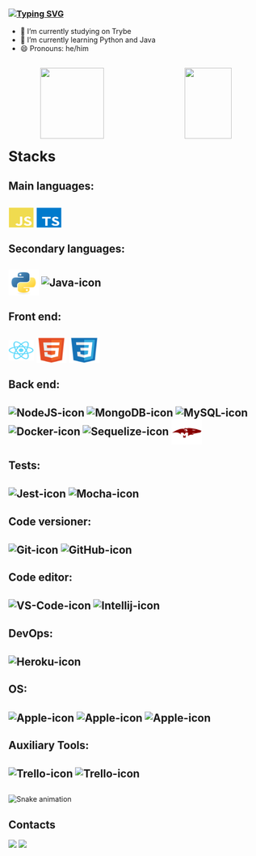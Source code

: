 ### [![Typing SVG](https://readme-typing-svg.herokuapp.com?lines=Hi+there+%F0%9F%91%8B%2C+I'm+Thauler+Mayrink++++++++++++)](https://git.io/typing-svg)

- 🔭 I’m currently studying on Trybe
- 🌱 I’m currently learning Python and Java
- 😄 Pronouns: he/him


## 


<div style="display: inline" align="center">
  <div style="display: inline" >
    <a href="https://github.com/Thauler">
    <img height="140px" align="right" width="43%" margin="0" padding="5px" src="https://github-readme-stats.vercel.app/api/top-langs/?username=Thauler&layout=compact&langs_count=7&theme=codeSTACKr&locale=pt-br"/>
    </a>
  </div>
  
  <div style="display: inline">
    <a href="https://github.com/Thauler">
    <img height="140px" width="50%" align="left" margin="0" padding="5px" src="https://github-readme-stats.vercel.app/api?username=Thauler&show_icons=true&theme=codeSTACKr&include_all_commits=true&count_private=true&hide=issues&locale=pt-br"/> 
    </a>
  </div>  
</div> 
<br />
<br />
<br />
<br />
<br />
<br />
<br />


##


# Stacks


<div style="display: inline_block">

  <div style="display: inline_block">
    <h2>Main languages:<h2>
    <img align="center" alt="Javascript-icon" height="40" width="50" src="https://raw.githubusercontent.com/devicons/devicon/master/icons/javascript/javascript-plain.svg" />
    <img align="center" alt="Typescript-icon" height="40" width="50" src="https://raw.githubusercontent.com/devicons/devicon/master/icons/typescript/typescript-plain.svg" />
  </div>
  
  <div style="display: inline_block">
    <h2>Secondary languages:<h2>
    <img align="center" alt="Python-icon" height="50" width="60" src="https://raw.githubusercontent.com/devicons/devicon/master/icons/python/python-original.svg" />
    <img align="center" alt="Java-icon" height="50" width="60" src="https://cdn.jsdelivr.net/gh/devicons/devicon/icons/java/java-original.svg" />
  </div>

  <div style="display: inline_block">
    <h2>Front end:<h2>
    <img align="center" alt="React-icon" height="40" width="50" src="https://raw.githubusercontent.com/devicons/devicon/master/icons/react/react-original.svg" />
    <img align="center" alt="HTML-icon" height="50" width="60" src="https://raw.githubusercontent.com/devicons/devicon/master/icons/html5/html5-original.svg" />
    <img align="center" alt="CSS-icon" height="50" width="60" src="https://raw.githubusercontent.com/devicons/devicon/master/icons/css3/css3-original.svg"/>
  </div>

  <div style="display: inline_block">
    <h2>Back end:<h2>
    <img align="center" alt="NodeJS-icon" height="50" width="60" src="https://cdn.jsdelivr.net/gh/devicons/devicon/icons/nodejs/nodejs-original.svg" />
    <img align="center" alt="MongoDB-icon" height="50" width="60" src="https://cdn.jsdelivr.net/gh/devicons/devicon/icons/mongodb/mongodb-original-wordmark.svg" />
    <img align="center" alt="MySQL-icon" height="65" width="65" src="https://cdn.jsdelivr.net/gh/devicons/devicon/icons/mysql/mysql-original-wordmark.svg" />
    <img align="center" alt="Docker-icon" height="50" width="60" src="https://cdn.jsdelivr.net/gh/devicons/devicon/icons/docker/docker-original-wordmark.svg" />
    <img align="center" alt="Sequelize-icon" height="50" width="60" src="https://cdn.jsdelivr.net/gh/devicons/devicon/icons/sequelize/sequelize-original.svg" />
    <img align="center" alt="Mongoose-icon" height="50" width="60" src="https://raw.githubusercontent.com/github/explore/80688e429a7d4ef2fca1e82350fe8e3517d3494d/topics/mongoose/mongoose.png" />
  </div>

  <div style="display: inline_block">
    <h2>Tests:<h2>
    <img align="center" alt="Jest-icon" height="50" width="60" src="https://cdn.jsdelivr.net/gh/devicons/devicon/icons/jest/jest-plain.svg" />
    <img align="center" alt="Mocha-icon" height="50" width="60" src="https://cdn.jsdelivr.net/gh/devicons/devicon/icons/mocha/mocha-plain.svg" />
  </div>
  
  <div style="display: inline_block">
    <h2>Code versioner:<h2>
    <img align="center" alt="Git-icon" height="50" width="60" src="https://cdn.jsdelivr.net/gh/devicons/devicon/icons/git/git-original.svg" />
    <img align="center" alt="GitHub-icon" height="50" width="60" src="https://cdn.jsdelivr.net/gh/devicons/devicon/icons/github/github-original.svg" />
  </div>
  
  <div style="display: inline_block">
    <h2>Code editor:<h2>
    <img align="center" alt="VS-Code-icon" height="50" width="60" src="https://cdn.jsdelivr.net/gh/devicons/devicon/icons/vscode/vscode-original.svg" />
    <img align="center" alt="Intellij-icon" height="50" width="60" src="https://resources.jetbrains.com/storage/products/company/brand/logos/IntelliJ_IDEA_icon.svg?_gl=1*2uz95l*_ga*MTc2NDYxNjcwNy4xNjU2OTYzNjU3*_ga_9J976DJZ68*MTY2MDc4NDk0NC4xNi4wLjE2NjA3ODQ5NTQuMC4wLjA.&_ga=2.223665179.1812101010.1660784944-1764616707.1656963657" />
  </div>

  <div style="display: inline_block">
    <h2>DevOps:<h2>
    <img align="center" alt="Heroku-icon" height="50" width="60" src="https://cdn.jsdelivr.net/gh/devicons/devicon/icons/heroku/heroku-original.svg" />
  </div>

  <div style="display: inline_block">
    <h2>OS:<h2>
    <img align="center" alt="Apple-icon" height="50" width="60" src="https://cdn.jsdelivr.net/gh/devicons/devicon/icons/apple/apple-original.svg" />
    <img align="center" alt="Apple-icon" height="50" width="60" src="https://cdn.jsdelivr.net/gh/devicons/devicon/icons/linux/linux-original.svg" />
    <img align="center" alt="Apple-icon" height="50" width="60" src="https://cdn.jsdelivr.net/gh/devicons/devicon/icons/windows8/windows8-original.svg" />
  </div>

  <div style="display: inline_block">
    <h2>Auxiliary Tools:<h2>
    <img align="center" alt="Trello-icon" height="50" width="60" src="https://cdn.jsdelivr.net/gh/devicons/devicon/icons/trello/trello-plain.svg" />
    <img align="center" alt="Trello-icon" height="55" width="60" src="https://s3.amazonaws.com//beta-img.b2bstack.net/uploads/production/product/product_image/17688/drawio.png" />
  </div>
</div>

##

<div>

 ![Snake animation](https://github.com/Thauler/Thauler/blob/output/github-contribution-grid-snake.svg)
 
</div>

## Contacts

<div>

  <a href = "mailto:thauler98@gmail.com"><img src="https://img.shields.io/badge/-Gmail-%23333?style=for-the-badge&logo=gmail&logoColor=white" target="_blank"></a>
  <a href="www.linkedin.com/in/thaulermayrink" target="_blank"><img src="https://img.shields.io/badge/-LinkedIn-%230077B5?style=for-the-badge&logo=linkedin&logoColor=white" target="_blank"></a> 
</div>

